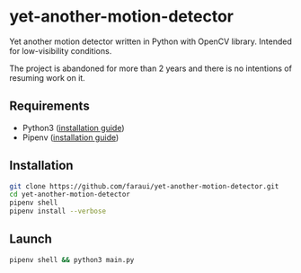 # yet-another-motion-detector
Yet another motion detector written in Python with OpenCV library. Intended for low-visibility conditions.

The project is abandoned for more than 2 years and there is no intentions of resuming work on it.

## Requirements
- Python3 ([installation guide](https://wiki.python.org/moin/BeginnersGuide/Download))
- Pipenv ([installation guide](https://docs.pipenv.org/install/#installing-pipenv))

## Installation
```bash
git clone https://github.com/faraui/yet-another-motion-detector.git
cd yet-another-motion-detector
pipenv shell
pipenv install --verbose
```

## Launch
```bash
pipenv shell && python3 main.py
```
